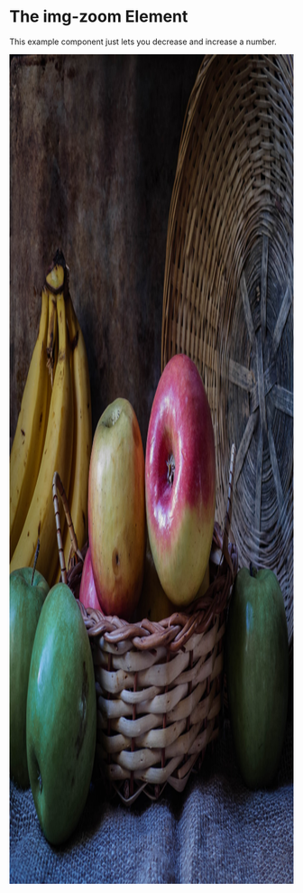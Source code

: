 # The img-zoom Element

<p hidden><strong><a href="https://auroratide.github.io/web-components/img-zoom">View this page with live demos!</a></strong></p>

This example component just lets you decrease and increase a number.

<img-zoom>
   <img src="./fruit.png" alt="Apples and such arranged on a table." width="1920" height="1470" />
</img-zoom>

